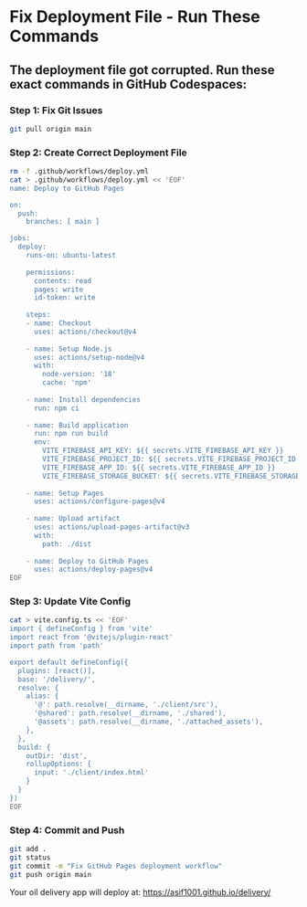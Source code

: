 # Fix Deployment File - Run These Commands

## The deployment file got corrupted. Run these exact commands in GitHub Codespaces:

### Step 1: Fix Git Issues
```bash
git pull origin main
```

### Step 2: Create Correct Deployment File
```bash
rm -f .github/workflows/deploy.yml
cat > .github/workflows/deploy.yml << 'EOF'
name: Deploy to GitHub Pages

on:
  push:
    branches: [ main ]

jobs:
  deploy:
    runs-on: ubuntu-latest
    
    permissions:
      contents: read
      pages: write
      id-token: write
    
    steps:
    - name: Checkout
      uses: actions/checkout@v4
    
    - name: Setup Node.js
      uses: actions/setup-node@v4
      with:
        node-version: '18'
        cache: 'npm'
    
    - name: Install dependencies
      run: npm ci
    
    - name: Build application
      run: npm run build
      env:
        VITE_FIREBASE_API_KEY: ${{ secrets.VITE_FIREBASE_API_KEY }}
        VITE_FIREBASE_PROJECT_ID: ${{ secrets.VITE_FIREBASE_PROJECT_ID }}
        VITE_FIREBASE_APP_ID: ${{ secrets.VITE_FIREBASE_APP_ID }}
        VITE_FIREBASE_STORAGE_BUCKET: ${{ secrets.VITE_FIREBASE_STORAGE_BUCKET }}
    
    - name: Setup Pages
      uses: actions/configure-pages@v4
    
    - name: Upload artifact
      uses: actions/upload-pages-artifact@v3
      with:
        path: ./dist
    
    - name: Deploy to GitHub Pages
      uses: actions/deploy-pages@v4
EOF
```

### Step 3: Update Vite Config
```bash
cat > vite.config.ts << 'EOF'
import { defineConfig } from 'vite'
import react from '@vitejs/plugin-react'
import path from 'path'

export default defineConfig({
  plugins: [react()],
  base: '/delivery/',
  resolve: {
    alias: {
      '@': path.resolve(__dirname, './client/src'),
      '@shared': path.resolve(__dirname, './shared'),
      '@assets': path.resolve(__dirname, './attached_assets'),
    },
  },
  build: {
    outDir: 'dist',
    rollupOptions: {
      input: './client/index.html'
    }
  }
})
EOF
```

### Step 4: Commit and Push
```bash
git add .
git status
git commit -m "Fix GitHub Pages deployment workflow"
git push origin main
```

Your oil delivery app will deploy at: https://asif1001.github.io/delivery/